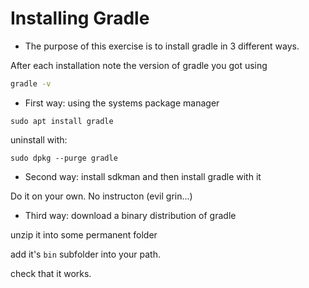 Installing Gradle
=================

* The purpose of this exercise is to install gradle in 3 different ways.

After each installation note the version of gradle you got using
```bash
gradle -v
```

* First way: using the systems package manager

```shell
sudo apt install gradle
```

uninstall with:
```shell
sudo dpkg --purge gradle
```

* Second way: install sdkman and then install gradle with it

Do it on your own. No instructon (evil grin...)

* Third way: download a binary distribution of gradle

unzip it into some permanent folder

add it's `bin` subfolder into your path.

check that it works.
